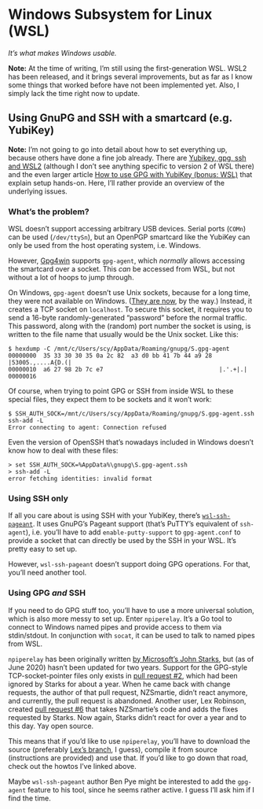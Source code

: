# Windows Subsystem for Linux (WSL)

_It’s what makes Windows usable._

**Note:**
At the time of writing, I’m still using the first-generation WSL.
WSL2 has been released, and it brings several improvements, but as far as I know some things that worked before have not been implemented yet.
Also, I simply lack the time right now to update.

## Using GnuPG and SSH with a smartcard (e.g. YubiKey)

**Note:**
I’m not going to go into detail about how to set everything up, because others have done a fine job already.
There are [Yubikey, gpg, ssh and WSL2](https://blog.nimamoh.net/yubi-key-gpg-wsl2/) (although I don’t see anything specific to version 2 of WSL there) and the even larger article [How to use GPG with YubiKey (bonus: WSL)](https://codingnest.com/how-to-use-gpg-with-yubikey-wsl/) that explain setup hands-on.
Here, I’ll rather provide an overview of the underlying issues.

### What’s the problem?

WSL doesn’t support accessing arbitrary USB devices.
Serial ports (`COMn`) can be used (`/dev/ttySn`), but an OpenPGP smartcard like the YubiKey can only be used from the host operating system, i.e. Windows.

However, [Gpg4win](https://gpg4win.de/) supports `gpg-agent`, which _normally_ allows accessing the smartcard over a socket.
This _can_ be accessed from WSL, but not without a lot of hoops to jump through.

On Windows, `gpg-agent` doesn’t use Unix sockets, because for a long time, they were not available on Windows.
([They are now](https://devblogs.microsoft.com/commandline/af_unix-comes-to-windows/), by the way.)
Instead, it creates a TCP socket on `localhost`.
To secure this socket, it requires you to send a 16-byte randomly-generated “password” before the normal traffic.
This password, along with the (random) port number the socket is using, is written to the file name that usually would be the Unix socket.
Like this:

```
$ hexdump -C /mnt/c/Users/scy/AppData/Roaming/gnupg/S.gpg-agent
00000000  35 33 30 30 35 0a 2c 82  a3 d0 bb 41 7b 44 a9 28  |53005.,....A{D.(|
00000010  a6 27 98 2b 7c e7                                 |.'.+|.|
00000016
```

Of course, when trying to point GPG or SSH from inside WSL to these special files, they expect them to be sockets and it won’t work:

```
$ SSH_AUTH_SOCK=/mnt/c/Users/scy/AppData/Roaming/gnupg/S.gpg-agent.ssh ssh-add -L
Error connecting to agent: Connection refused
```

Even the version of OpenSSH that’s nowadays included in Windows doesn’t know how to deal with these files:

```
> set SSH_AUTH_SOCK=%AppData%\gnupg\S.gpg-agent.ssh
> ssh-add -L
error fetching identities: invalid format
```

### Using SSH only

If all you care about is using SSH with your YubiKey, there’s [`wsl-ssh-pageant`](https://github.com/benpye/wsl-ssh-pageant).
It uses GnuPG’s Pageant support (that’s PuTTY’s equivalent of `ssh-agent`), i.e. you’ll have to add `enable-putty-support` to `gpg-agent.conf` to provide a socket that can directly be used by the SSH in your WSL.
It’s pretty easy to set up.

However, `wsl-ssh-pageant` doesn’t support doing GPG operations.
For that, you’ll need another tool.

### Using GPG _and_ SSH

If you need to do GPG stuff too, you’ll have to use a more universal solution, which is also more messy to set up.
Enter `npiperelay`.
It’s a Go tool to connect to Windows named pipes and provide access to them via stdin/stdout.
In conjunction with `socat`, it can be used to talk to named pipes from WSL.

`npiperelay` has been originally written [by Microsoft’s John Starks](https://github.com/jstarks/npiperelay), but (as of June 2020) hasn’t been updated for two years.
Support for the GPG-style TCP-socket-pointer files only exists in [pull request #2](https://github.com/jstarks/npiperelay/pull/2), which had been ignored by Starks for about a year.
When he came back with change requests, the author of that pull request, NZSmartie, didn’t react anymore, and currently, the pull request is abandoned.
Another user, Lex Robinson, created [pull request #6](https://github.com/jstarks/npiperelay/pull/6) that takes NZSmartie’s code and adds the fixes requested by Starks.
Now again, Starks didn’t react for over a year and to this day.
Yay open source.

This means that if you’d like to use `npiperelay`, you’ll have to download the source (preferably [Lex’s branch](https://github.com/Lexicality/wsl-relay/tree/libassuan), I guess), compile it from source (instructions are provided) and use that.
If you’d like to go down that road, check out the howtos I’ve linked above.

Maybe `wsl-ssh-pageant` author Ben Pye might be interested to add the `gpg-agent` feature to his tool, since he seems rather active.
I guess I’ll ask him if I find the time.
